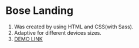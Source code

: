 # Bose Landing
1. Was created by using HTML and CSS(with Sass).
2. Adaptive for different devices sizes.
3. [DEMO LINK](https://stadnytskyi-ivan.github.io/BOSE-Landing)
